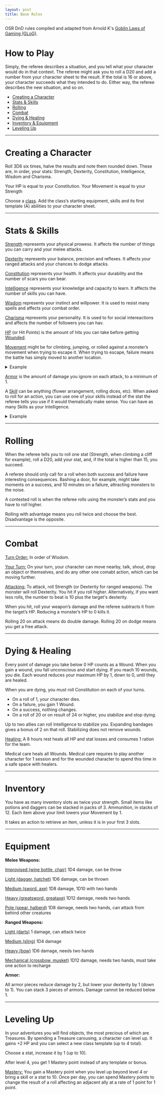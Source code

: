 ```yaml
---
layout: post
title: Base Rules
---
```


OSR DnD rules compiled and adapted from Arnold K's [Goblin Laws of Gaming (GLoG)](http://goblinpunch.blogspot.com/2020/04/lair-of-lamb-final.html).

# **How to Play**

Simply, the referee describes a situation, and you tell what your character would do in that context. The referee might ask you to roll a D20 and add a number from your character sheet to the result. If the total is 16 or above, your character succeeds what they intended to do. Either way, the referee describes the new situation, and so on.

- [Creating a Character](#creating-a-character)
- [Stats & Skills](#stats--skills)
- [Rolling](#rolling)
- [Combat](#combat)
- [Dying & Healing](#dying--healing)
- [Inventory & Equipment](#inventory)
- [Leveling Up](#leveling-up)

---

# **Creating a Character**

Roll 3D6 six times, halve the results and note them rounded down. These are, in order, your stats: Strength, Dexterity, Constitution, Intelligence, Wisdom and Charisma.

Your HP is equal to your Constitution. Your Movement is equal to your Strength

Choose a [class](https://saltygoo.github.io/classes/). Add the class’s starting equipment, skills and its first template (A) abilities to your character sheet.

---

# Stats & Skills

<ins>Strength</ins> represents your physical prowess. It affects the number of things you can carry and your melee attacks.

<ins>Dexterity</ins> represents your balance, precision and reflexes. It affects your ranged attacks and your chances to dodge attacks.

<ins>Constitution</ins> represents your health. It affects your durability and the number of scars you can bear.

<ins>Intelligence</ins> represents your knowledge and capacity to learn. It affects the number of skills you can have.

<ins>Wisdom</ins> represents your instinct and willpower. It is used to resist many spells and affects your combat order.

<ins>Charisma</ins> represents your personality. It is used to for social intereactions and affects the number of followers you can hav.

<ins>HP</ins> (or Hit Points) is the amount of hits you can take before getting [Wounded](#combat).

<ins>Movement</ins> might be for climbing, jumping, or rolled against a monster’s movement when trying to escape it. When trying to escape, failure means the battle has simply moved to another location.

<details markdown="1">
<summary>Example</summary>
*Beau is running away from a troll. He rolls his movement and the referee rolls the troll's movement. Beau gets 17 and the troll gets 13, this means beau is out of reach in another location of his choice. However, Gretchen, Beau's ally, rolled 12. That means she hasn't escaped the troll, and both of them will have to keep fighting in the next room the dungeon.*
</details>

<ins>Armor</ins> is the amount of damage you ignore on each attack, to a minimum of 1.

A <ins>Skill</ins> can be anything (flower arrangement, rolling dices, etc). When asked to roll for an action, you can use one of your skills instead of the stat the referee tells you use if it would thematically make sense. You can have as many Skills as your Intelligence.

<details markdown="1">
<summary>Example</summary>
*Beau has 3 points of Charisma and 5 points of a skill named "Swamp Dweller". When trying to seduce the troll, the referee asks him to roll charisma, but Beau argues that his Swamp Dweller skill makes as much sense to use. The referee agrees and beau adds 5 to his roll instead of 3.*
</details>

---

# Rolling

When the referee tells you to roll one stat (Strength, when climbing a cliff for example), roll a D20, add your stat, and, if the total is higher than 15, you succeed. 

A referee should only call for a roll when both success and failure have interesting consequences. Bashing a door, for example, might take moments on a success, and 10 minutes on a failure, attracting monsters to the noise.

A contested roll is when the referee rolls using the monster’s stats and you have to roll higher.

Rolling with advantage means you roll twice and choose the best. Disadvantage is the opposite.

---

# Combat

<ins>Turn Order:</ins> In order of Wisdom.

<ins>Your Turn:</ins> On your turn, your character can move nearby, talk, shout, drop an object or themselves, and do any other one comabt action, which can be moving further.

<ins>Attacking:</ins> To attack, roll Strength (or Dexterity for ranged weapons). The monster will roll Dexterity. You hit if you roll higher. Alternatively, if you want less rolls, the number to beat is 10 plus the target's dexterity.

When you hit, roll your weapon’s damage and the referee subtracts it from the target’s HP. Reducing a monster’s HP to 0 kills it. 

Rolling 20 on attack means do double damage. Rolling 20 on dodge means you get a free attack.

---

# Dying & Healing

Every point of damage you take below 0 HP counts as a Wound. When you gain a wound, you fall unconscious and start dying. If you reach 10 wounds, you die. Each wound reduces your maximum HP by 1, down to 0, until they are healed.

When you are dying, you must roll Constitution on each of your turns.
- On a roll of 1, your character dies. 
- On a failure, you gain 1 Wound. 
- On a success, nothing changes. 
- On a roll of 20 or on result of 24 or higher, you stabilize and stop dying.

Up to two allies can roll Intelligence to stabilize you. Expanding bandages gives a bonus of 2 on that roll. Stabilizing does not remove wounds.

<ins>Healing:</ins> A 8 hours rest heals all HP and stat losses and consumes 1 ration for the team.

Medical care heals all Wounds. Medical care requires to play another character for 1 session and for the wounded character to spend this time in a safe space with healers. 

---

# Inventory

You have as many inventory slots as twice your strength. Small items like potions and daggers can be stacked in packs of 3. Ammunition, in stacks of 12. Each item above your limit lowers your Movement by 1.

It takes an action to retrieve an item, unless it is in your first 3 slots.

---

# Equipment

**Melee Weapons:**

<ins>Improvised (wine bottle, chair)</ins>
1D4 damage, can be throw

<ins>Light (dagger, hatchet)</ins>
1D6 damage, can be thrown

<ins>Medium (sword, axe)</ins>
1D8 damage, 1D10 with two hands

<ins>Heavy (greatsword, greataxe)</ins>
1D12 damage, needs two hands

<ins>Pole (spear, halberd)</ins>
1D8 damage, needs two hands,
can attack from behind other creatures

**Ranged Weapons:**

<ins>Light (darts)</ins>
1 damage, can attack twice

<ins>Medium (sling)</ins>
1D4 damage

<ins>Heavy (bow)</ins>
1D6 damage, needs two hands

<ins>Mechanical (crossbow, musket)</ins>
1D12 damage, needs two hands,
must take one action to recharge

**Armor:**

All armor pieces reduce damage by 2, but lower your dexterity by 1 (down to 1). You can stack 3 pieces of armors. Damage cannot be reduced below 1.

---

# Leveling Up

In your adventures you will find objects, the most precious of which are Treasures. By spending a Treasure carousing, a character can level up. It gains +2 HP and you can select a new class template (up to 4 total). 

Choose a stat, increase it by 1 (up to 10).

After level 4, you get 1 Mastery point instead of any template or bonus.

<ins>Mastery:</ins> You gain a Mastery point when you level up beyond level 4 or bring a skill or a stat to 10. Once per day, you can spend Mastery points to change the result of a roll affecting an adjacent ally at a rate of 1 point for 1 point.


